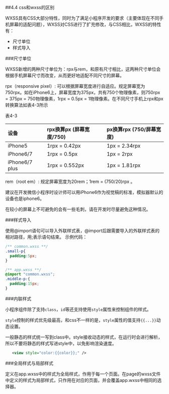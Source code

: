 ##4.4 css和wxss的区别

WXSS具有CSS大部分特性，同时为了满足小程序开发的要求（主要体现在不同手机屏幕的适配问题），WXSS对CSS进行了扩充修改，与CSS相比，WXSS的特性有：

* 尺寸单位
* 样式导入

###尺寸单位

WXSS新增的两种尺寸单位为：rpx与rem，和原有尺寸相比，这两种尺寸单位会根据手机屏幕尺寸而改变，从而更好地适配不同尺寸的屏幕。

rpx（responsive pixel）: 可以根据屏幕宽度进行自适应。规定屏幕宽为750rpx。如在iPhone6上，屏幕宽度为375px，共有750个物理像素，则750rpx = 375px = 750物理像素，1rpx = 0.5px = 1物理像素。在不同尺寸手机上rpx和px转换算法如表4-3所示

表4-3

|设备	|rpx换算px (屏幕宽度/750)	|px换算rpx (750/屏幕宽度)|
|:--|:--|:--|
|iPhone5	|1rpx = 0.42px	|1px = 2.34rpx|
|iPhone6/7	|1rpx = 0.5px	|1px = 2rpx|
|iPhone6/7 plus	|1rpx = 0.552px	|1px = 1.81rpx|
rem（root em）: 规定屏幕宽度为20rem；1rem = (750/20)rpx 。

建议在开发微信小程序时设计师可以用iPhone6作为视觉稿的标准，模拟器默认的设备也是iphone6。

在较小的屏幕上不可避免的会有一些毛刺，请在开发时尽量避免这种情况。

###样式导入

使用@import语句可以导入外联样式表，@import后跟需要导入的外联样式表的相对路径，用;表示语句结束。
示例代码：
```css
/** common.wxss **/
.small-p{
  padding:5px;
}

/** app.wxss **/
@import "common.wxss";
.middle-p:{
  padding:15px;
}
```
###内联样式

小程序组件除了支持`class`，`id`等还支持使用`style`属性来控制组件的样式。

`style`控制的样式优先级最高，和css不一样的是，`style`属性的值支持`{{...}}`动态设置。

一般静态的样式统一写到class中。style接收动态的样式，在运行时会进行解析，所以不要将静态的样式写进style中，以免影响渲染速度。
```xml
   <view style="color:{{color}};" />
```


###全局样式与局部样式

定义在app.wxss中的样式为全局样式，作用于每一个页面。在page的wxss文件中定义的样式为局部样式，只作用在对应的页面，并会覆盖app.wxss中相同的选择器。
